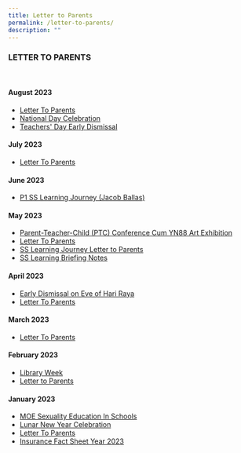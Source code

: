 ```yaml
---
title: Letter to Parents
permalink: /letter-to-parents/
description: ""
---
```

### LETTER TO PARENTS

<br>

#### August 2023
* [Letter To Parents](/files/ltp%20aug%202023%20.pdf)
* [National Day Celebration](/files/national%20day%20celebration%202023.pdf)
* [Teachers' Day Early Dismissal](/files/teachers’%20day%20early%20dismissal.pdf)


#### July 2023
* [Letter To Parents](/files/ltp%20july%202023.pdf)

#### June 2023
* [P1 SS Learning Journey (Jacob Ballas)](/files/2023%20p1%20ss%20lj%20jacob%20ballas%20letter%20to%20parents.pdf)

#### May 2023
* [Parent-Teacher-Child (PTC) Conference Cum YN88 Art Exhibition](/files/parent-teacher-child%20(ptc)%20conference%20cum%20yn88%20art%20exhibition.pdf)
* [Letter To Parents](/files/ltp%20may%202023.pdf)
* [SS Learning Journey Letter to Parents](/files/2023%20p5%20ss%20lj%20ihc%20letter%20to%20parents.pdf)
* [SS Learning Briefing Notes](/files/2023%20p5%20ss%20lj%20ihc%20ph%20briefing%20notes.pdf)



#### April 2023
* [Early Dismissal on Eve of Hari Raya](/files/early%20dismissal%20on%20eve%20of%20hari%20raya.pdf)
* [Letter To Parents](/files/april%20ltp%202023.pdf)


#### March 2023
* [Letter To Parents](/files/March%20LTP%202023.pdf)


#### February 2023
* [Library Week](/files/Library%20Committee_Library%20Week%20LTP.pdf)
* [Letter to Parents](/files/LTP%20Feb%202023.pdf)


#### January 2023
* [MOE Sexuality Education In Schools](/files/SEd_LTP2023.pdf)
* [Lunar New Year Celebration](/files/2023%20Lunar%20New%20Year%20Celebration.pdf)
* [Letter To Parents](/files/LTP%20Jan%202023.pdf)
* [Insurance Fact Sheet Year 2023](/files/Insurance%20Fact%20Sheet%20Year%202023.pdf)